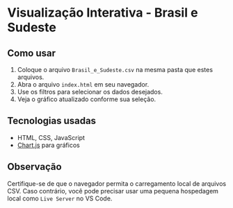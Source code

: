 # Visualização Interativa - Brasil e Sudeste

## Como usar

1. Coloque o arquivo `Brasil_e_Sudeste.csv` na mesma pasta que estes arquivos.
2. Abra o arquivo `index.html` em seu navegador.
3. Use os filtros para selecionar os dados desejados.
4. Veja o gráfico atualizado conforme sua seleção.

## Tecnologias usadas

- HTML, CSS, JavaScript
- [Chart.js](https://www.chartjs.org/) para gráficos

## Observação
Certifique-se de que o navegador permita o carregamento local de arquivos CSV. Caso contrário, você pode precisar usar uma pequena hospedagem local como `Live Server` no VS Code.
